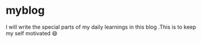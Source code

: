 # myblog

I will write the special parts of my daily learnings in this blog .This is to keep my self motivated 	:smile:
